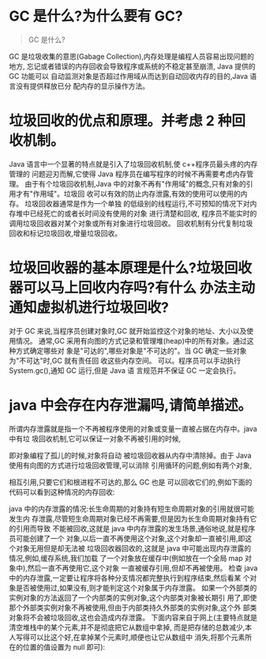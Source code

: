 
# GC 是什么?为什么要有 GC?

> GC 是什么?



GC 是垃圾收集的意思(Gabage Collection),内存处理是编程人员容易出现问题的地方, 忘记或者错误的内存回收会导致程序或系统的不稳定甚至崩溃,
Java 提供的 GC 功能可以 自动监测对象是否超过作用域从而达到自动回收内存的目的,Java 语言没有提供释放已分 配内存的显示操作方法。


# 垃圾回收的优点和原理。并考虑 2 种回收机制。

Java 语言中一个显著的特点就是引入了垃圾回收机制,使 c++程序员最头疼的内存管理的 问题迎刃而解,它使得 Java 程序员在编写程序的时候不再需要考虑内存管理。
由于有个垃圾回收机制,Java 中的对象不再有"作用域"的概念,只有对象的引用才有"作用域"。垃圾回 收可以有效的防止内存泄露,有效的使用可以使用的内存。
垃圾回收器通常是作为一个单独 的低级别的线程运行,不可预知的情况下对内存堆中已经死亡的或者长时间没有使用的对象 进行清楚和回收,
程序员不能实时的调用垃圾回收器对某个对象或所有对象进行垃圾回收。 回收机制有分代复制垃圾回收和标记垃圾回收,增量垃圾回收。



# 垃圾回收器的基本原理是什么?垃圾回收器可以马上回收内存吗?有什么 办法主动通知虚拟机进行垃圾回收?

对于 GC 来说,当程序员创建对象时,GC 就开始监控这个对象的地址、大小以及使用情况。 
通常,GC 采用有向图的方式记录和管理堆(heap)中的所有对象。通过这种方式确定哪些对
象是"可达的",哪些对象是"不可达的"。当 GC 确定一些对象为"不可达"时,GC 就有责任回 收这些内存空间。
可以。程序员可以手动执行 System.gc(),通知 GC 运行,但是 Java 语 言规范并不保证 GC 一定会执行。






# java 中会存在内存泄漏吗,请简单描述。

所谓内存泄露就是指一个不再被程序使用的对象或变量一直被占据在内存中。java 中有垃 圾回收机制,它可以保证一对象不再被引用的时候,

即对象编程了孤儿的时候,对象将自动 被垃圾回收器从内存中清除掉。由于 Java 使用有向图的方式进行垃圾回收管理,可以消除 引用循环的问题,例如有两个对象,

相互引用,只要它们和根进程不可达的,那么 GC 也是 可以回收它们的,例如下面的代码可以看到这种情况的内存回收:



java 中的内存泄露的情况:长生命周期的对象持有短生命周期对象的引用就很可能发生内 存泄露,尽管短生命周期对象已经不再需要,但是因为长生命周期对象持有它的引用而导致 不能被回收,这就是 java 中内存泄露的发生场景,通俗地说,就是程序员可能创建了一个 对象,以后一直不再使用这个对象,这个对象却一直被引用,即这个对象无用但是却无法被 垃圾回收器回收的,这就是 java 中可能出现内存泄露的情况,例如,缓存系统,我们加载 了一个对象放在缓存中(例如放在一个全局 map 对象中),然后一直不再使用它,这个对象 一直被缓存引用,但却不再被使用。
检查 java 中的内存泄露,一定要让程序将各种分支情况都完整执行到程序结束,然后看某 个对象是否被使用过,如果没有,则才能判定这个对象属于内存泄露。
如果一个外部类的实例对象的方法返回了一个内部类的实例对象,这个内部类对象被长期引 用了,即使那个外部类实例对象不再被使用,但由于内部类持久外部类的实例对象,这个外 部类对象将不会被垃圾回收,这也会造成内存泄露。
下面内容来自于网上(主要特点就是清空堆栈中的某个元素,并不是彻底把它从数组中拿掉, 而是把存储的总数减少,本人写得可以比这个好,在拿掉某个元素时,顺便也让它从数组中 消失,将那个元素所在的位置的值设置为 null 即可):



